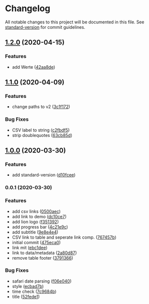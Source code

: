 # Changelog

All notable changes to this project will be documented in this file. See [standard-version](https://github.com/conventional-changelog/standard-version) for commit guidelines.

## [1.2.0](https://github.com/statistikZH/covid19_scrapingdashboard/compare/v1.1.0...v1.2.0) (2020-04-15)


### Features

* add Werte ([42aa8de](https://github.com/statistikZH/covid19_scrapingdashboard/commit/42aa8deacbb6465e02af8ee2fd0b0970f5abfd10))

## [1.1.0](https://github.com/statistikZH/covid19_scrapingdashboard/compare/v1.0.0...v1.1.0) (2020-04-09)


### Features

* change paths to v2 ([3c1f172](https://github.com/statistikZH/covid19_scrapingdashboard/commit/3c1f172bda264a10f8e4fa36c03973ab102e2855))


### Bug Fixes

* CSV label to string ([c2fbdf5](https://github.com/statistikZH/covid19_scrapingdashboard/commit/c2fbdf5da313af10181c14caf221628044124c54))
* strip doublequotes ([63cb85d](https://github.com/statistikZH/covid19_scrapingdashboard/commit/63cb85dab060d19384d240d96ef45f50ea7a9432))

## [1.0.0](https://github.com/statistikZH/covid19_scrapingdashboard/compare/v0.0.5...v1.0.0) (2020-03-30)

### Features

* add standard-version ([d10fcee](https://github.com/statistikZH/covid19_scrapingdashboard/commit/d10fcee871384c31973da7a1f7da642771730b74))

### 0.0.1 (2020-03-30)


### Features

* add csv links ([0500aec](https://github.com/statistikZH/covid19_scrapingdashboard/commit/0500aec4729502d204e08c908ed66e7bdce1051c))
* add link to demo ([dc10ce7](https://github.com/statistikZH/covid19_scrapingdashboard/commit/dc10ce7f92f19d3005acb6868f7e98043aa4f09d))
* add lion logo ([f351392](https://github.com/statistikZH/covid19_scrapingdashboard/commit/f351392aa8b44bdd8b8d235b5d70f51e0f36366e))
* add progress bar ([4c21e9c](https://github.com/statistikZH/covid19_scrapingdashboard/commit/4c21e9c7832a20f06ba912f6c69c86061d042f45))
* add subtitle ([9e8e4e4](https://github.com/statistikZH/covid19_scrapingdashboard/commit/9e8e4e477aab13103d7b78d63626eeff7fd419a5))
* CSV link to table and seperate link comp. ([767457b](https://github.com/statistikZH/covid19_scrapingdashboard/commit/767457b44b32de466a93ad325bf59955ded3217b))
* initial commit ([475eca0](https://github.com/statistikZH/covid19_scrapingdashboard/commit/475eca0a6ebc67975d31f66baf6554cfbf4122d3))
* link mit ([ebc1dee](https://github.com/statistikZH/covid19_scrapingdashboard/commit/ebc1deed1f26d954ca39b87d2fbdbbd78d637a04))
* link to data/metadata ([2a80d87](https://github.com/statistikZH/covid19_scrapingdashboard/commit/2a80d87c8274f795a7fec63ce788324e19175b1a))
* remove table footer ([3791366](https://github.com/statistikZH/covid19_scrapingdashboard/commit/379136669142a03ccc2814d552663669d1e41036))


### Bug Fixes

* safari date parsing ([f06e040](https://github.com/statistikZH/covid19_scrapingdashboard/commit/f06e040ee9d19af3128206678241a5a9ecce2e96))
* style ([ecbad7b](https://github.com/statistikZH/covid19_scrapingdashboard/commit/ecbad7b3010418bf22b579fd8cfb3fd1f536597f))
* time check ([7c9684b](https://github.com/statistikZH/covid19_scrapingdashboard/commit/7c9684bc5868623048e5efe897bf238988c713d5))
* title ([52fede1](https://github.com/statistikZH/covid19_scrapingdashboard/commit/52fede1d8bcf2e519ce716972a1a9aa09e0ecea1))
